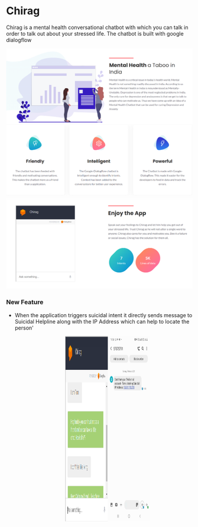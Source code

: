 # Chirag
Chirag is a mental health conversational chatbot with which you can talk in order to talk out about your stressed life. The chatbot is built with google dialogflow 

<img src="screenshots/ss4.PNG">

<img src="screenshots/ss2.PNG">

<img src="screenshots/ss3.PNG">

### New Feature
- When the application triggers suicidal intent it directly sends message to Suicidal Helpline along with the IP Address which can help to locate the person'

<center>
  <div style="margin-left:45px;">
    <img src="screenshots/feature1.PNG" width = 25% height = 500px><img src="screenshots/msg.jpg" width = 25% height=500px>
  </div>
 </center>

